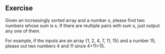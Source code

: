 ## Exercise

Given an increasingly sorted array and a number s, please find two numbers whose sum is s. If there are multiple pairs with sum s, just output any one of them.

For example, if the inputs are an array {1, 2, 4, 7, 11, 15} and a number 15, please out two numbers 4 and 11 since 4+11=15.

